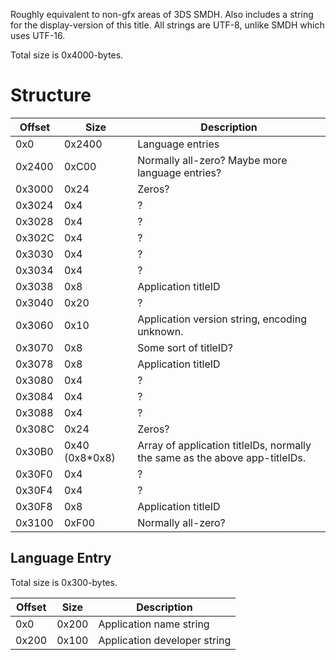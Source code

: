 Roughly equivalent to non-gfx areas of 3DS SMDH. Also includes a string
for the display-version of this title. All strings are UTF-8, unlike
SMDH which uses UTF-16.

Total size is
0x4000-bytes.

# Structure

| Offset | Size            | Description                                                                 |
| ------ | --------------- | --------------------------------------------------------------------------- |
| 0x0    | 0x2400          | Language entries                                                            |
| 0x2400 | 0xC00           | Normally all-zero? Maybe more language entries?                             |
| 0x3000 | 0x24            | Zeros?                                                                      |
| 0x3024 | 0x4             | ?                                                                           |
| 0x3028 | 0x4             | ?                                                                           |
| 0x302C | 0x4             | ?                                                                           |
| 0x3030 | 0x4             | ?                                                                           |
| 0x3034 | 0x4             | ?                                                                           |
| 0x3038 | 0x8             | Application titleID                                                         |
| 0x3040 | 0x20            | ?                                                                           |
| 0x3060 | 0x10            | Application version string, encoding unknown.                               |
| 0x3070 | 0x8             | Some sort of titleID?                                                       |
| 0x3078 | 0x8             | Application titleID                                                         |
| 0x3080 | 0x4             | ?                                                                           |
| 0x3084 | 0x4             | ?                                                                           |
| 0x3088 | 0x4             | ?                                                                           |
| 0x308C | 0x24            | Zeros?                                                                      |
| 0x30B0 | 0x40 (0x8\*0x8) | Array of application titleIDs, normally the same as the above app-titleIDs. |
| 0x30F0 | 0x4             | ?                                                                           |
| 0x30F4 | 0x4             | ?                                                                           |
| 0x30F8 | 0x8             | Application titleID                                                         |
| 0x3100 | 0xF00           | Normally all-zero?                                                          |

## Language Entry

Total size is 0x300-bytes.

| Offset | Size  | Description                  |
| ------ | ----- | ---------------------------- |
| 0x0    | 0x200 | Application name string      |
| 0x200  | 0x100 | Application developer string |
